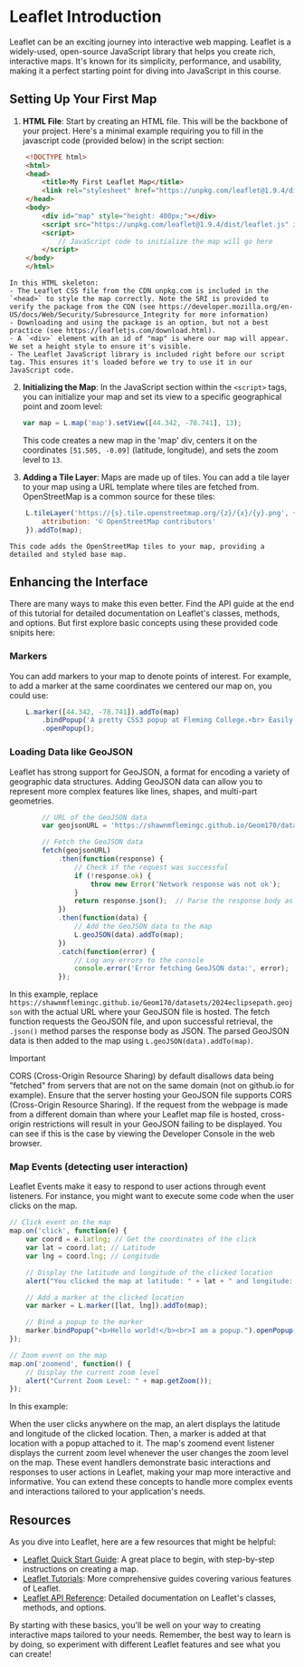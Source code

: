 # Leaflet Introduction

Leaflet can be an exciting journey into interactive web mapping. Leaflet is a widely-used, open-source JavaScript library that helps you create rich, interactive maps. It's known for its simplicity, performance, and usability, making it a perfect starting point for diving into JavaScript in this course.

## Setting Up Your First Map

1. **HTML File**: Start by creating an HTML file. This will be the backbone of your project. Here's a minimal example requiring you to fill in the javascript code (provided below) in the script section:

```html
    <!DOCTYPE html>
    <html>
    <head>
        <title>My First Leaflet Map</title>
        <link rel="stylesheet" href="https://unpkg.com/leaflet@1.9.4/dist/leaflet.css" integrity="sha256-p4NxAoJBhIIN+hmNHrzRCf9tD/miZyoHS5obTRR9BMY=" crossorigin="" />
    </head>
    <body>
        <div id="map" style="height: 400px;"></div>
        <script src="https://unpkg.com/leaflet@1.9.4/dist/leaflet.js" integrity="sha256-20nQCchB9co0qIjJZRGuk2/Z9VM+kNiyxNV1lvTlZBo=" crossorigin=""></script>
        <script>
            // JavaScript code to initialize the map will go here
        </script>
    </body>
    </html>
```

    In this HTML skeleton:
    - The Leaflet CSS file from the CDN unpkg.com is included in the `<head>` to style the map correctly. Note the SRI is provided to verify the package from the CDN (see https://developer.mozilla.org/en-US/docs/Web/Security/Subresource_Integrity for more information)
    - Downloading and using the package is an option, but not a best practice (see https://leafletjs.com/download.html). 
    - A `<div>` element with an id of "map" is where our map will appear. We set a height style to ensure it's visible.
    - The Leaflet JavaScript library is included right before our script tag. This ensures it's loaded before we try to use it in our JavaScript code.

2. **Initializing the Map**: In the JavaScript section within the `<script>` tags, you can initialize your map and set its view to a specific geographical point and zoom level:

    ```javascript
    var map = L.map('map').setView([44.342, -78.741], 13);
    ```

    This code creates a new map in the 'map' div, centers it on the coordinates `[51.505, -0.09]` (latitude, longitude), and sets the zoom level to `13`.

3. **Adding a Tile Layer**: Maps are made up of tiles. You can add a tile layer to your map using a URL template where tiles are fetched from. OpenStreetMap is a common source for these tiles:

```javascript
    L.tileLayer('https://{s}.tile.openstreetmap.org/{z}/{x}/{y}.png', {
        attribution: '© OpenStreetMap contributors'
    }).addTo(map);
```

    This code adds the OpenStreetMap tiles to your map, providing a detailed and styled base map.

## Enhancing the Interface

There are many ways to make this even better. Find the API guide at the end of this tutorial for detailed documentation on Leaflet's classes, methods, and options. But first explore basic concepts using these provided code snipits here:

### Markers

You can add markers to your map to denote points of interest. For example, to add a marker at the same coordinates we centered our map on, you could use:

```javascript
    L.marker([44.342, -78.741]).addTo(map)
        .bindPopup('A pretty CSS3 popup at Fleming College.<br> Easily customizable using <i>HTML</i>!.')
        .openPopup();
```
### Loading Data like GeoJSON

Leaflet has strong support for GeoJSON, a format for encoding a variety of geographic data structures. Adding GeoJSON data can allow you to represent more complex features like lines, shapes, and multi-part geometries.

```javascript
        // URL of the GeoJSON data
        var geojsonURL = 'https://shawnmflemingc.github.io/Geom170/datasets/2024eclipsepath.geojson';

        // Fetch the GeoJSON data
        fetch(geojsonURL)
            .then(function(response) {
                // Check if the request was successful
                if (!response.ok) {
                    throw new Error('Network response was not ok');
                }
                return response.json();  // Parse the response body as JSON
            })
            .then(function(data) {
                // Add the GeoJSON data to the map
                L.geoJSON(data).addTo(map);
            })
            .catch(function(error) {
                // Log any errors to the console
                console.error('Error fetching GeoJSON data:', error);
            });
```

In this example, replace `https://shawnmflemingc.github.io/Geom170/datasets/2024eclipsepath.geojson` with the actual URL where your GeoJSON file is hosted. The fetch function requests the GeoJSON file, and upon successful retrieval, the `.json()` method parses the response body as JSON. The parsed GeoJSON data is then added to the map using `L.geoJSON(data).addTo(map)`.

> [!IMPORTANT]
> CORS (Cross-Origin Resource Sharing) by default disallows data being "fetched" from servers that are not on the same domain (not on github.io for example). Ensure that the server hosting your GeoJSON file supports CORS (Cross-Origin Resource Sharing). If the request from the webpage is made from a different domain than where your Leaflet map file is hosted, cross-origin restrictions will result in your GeoJSON failing to be displayed.
> You can see if this is the case by viewing the Developer Console in the web browser. 

### Map Events (detecting user interaction)

Leaflet Events make it easy to respond to user actions through event listeners. For instance, you might want to execute some code when the user clicks on the map.

```javascript
// Click event on the map
map.on('click', function(e) {
    var coord = e.latlng; // Get the coordinates of the click
    var lat = coord.lat; // Latitude
    var lng = coord.lng; // Longitude

    // Display the latitude and longitude of the clicked location
    alert("You clicked the map at latitude: " + lat + " and longitude: " + lng);

    // Add a marker at the clicked location
    var marker = L.marker([lat, lng]).addTo(map);

    // Bind a popup to the marker
    marker.bindPopup("<b>Hello world!</b><br>I am a popup.").openPopup();
});

// Zoom event on the map
map.on('zoomend', function() {
    // Display the current zoom level
    alert("Current Zoom Level: " + map.getZoom());
});
```

In this example:

When the user clicks anywhere on the map, an alert displays the latitude and longitude of the clicked location. Then, a marker is added at that location with a popup attached to it.
The map's zoomend event listener displays the current zoom level whenever the user changes the zoom level on the map.
These event handlers demonstrate basic interactions and responses to user actions in Leaflet, making your map more interactive and informative. You can extend these concepts to handle more complex events and interactions tailored to your application's needs.

## Resources

As you dive into Leaflet, here are a few resources that might be helpful:

- [Leaflet Quick Start Guide](https://leafletjs.com/examples/quick-start/): A great place to begin, with step-by-step instructions on creating a map.
- [Leaflet Tutorials](https://leafletjs.com/examples.html): More comprehensive guides covering various features of Leaflet.
- [Leaflet API Reference](https://leafletjs.com/reference.html): Detailed documentation on Leaflet's classes, methods, and options.

By starting with these basics, you'll be well on your way to creating interactive maps tailored to your needs. Remember, the best way to learn is by doing, so experiment with different Leaflet features and see what you can create!
